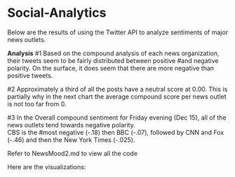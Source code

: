 # Social-Analytics
Below are the results of using the Twitter API to analyze sentiments of major news outlets.

**Analysis**
#1 Based on the compound analysis of each news organization, their tweets seem to be fairly distributed between positive 
#and negative polarity.  On the surface, it does seem that there are more negative than positive tweets.

#2 Approximately a third of all the posts have a neutral score at 0.00. This is partially why in the next chart the average compound 
score per news outlet is not too far from 0.

#3 In the Overall compound sentiment for Friday evening (Dec 15), all of the news outlets tend towards negative polarity.  
CBS is the #most negative (-.18) then BBC (-.07), followed by CNN and Fox (-.46) and then the New York Times (-.025).

Refer to NewsMood2.md to view all the code 

Here are the visualizations:

<a href="" target=_blank> </a>

<a href="" target=_blank> </a>


